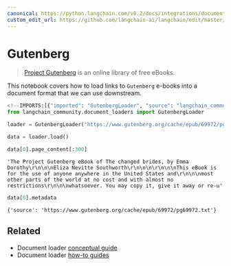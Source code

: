 ```yaml
---
canonical: https://python.langchain.com/v0.2/docs/integrations/document_loaders/gutenberg/
custom_edit_url: https://github.com/langchain-ai/langchain/edit/master/docs/docs/integrations/document_loaders/gutenberg.ipynb
---
```


# Gutenberg

> [Project Gutenberg](https://www.gutenberg.org/about/) is an online library of free eBooks.

This notebook covers how to load links to `Gutenberg` e-books into a document format that we can use downstream.

```python
<!--IMPORTS:[{"imported": "GutenbergLoader", "source": "langchain_community.document_loaders", "docs": "https://api.python.langchain.com/en/latest/document_loaders/langchain_community.document_loaders.gutenberg.GutenbergLoader.html", "title": "Gutenberg"}]-->
from langchain_community.document_loaders import GutenbergLoader
```

```python
loader = GutenbergLoader("https://www.gutenberg.org/cache/epub/69972/pg69972.txt")
```

```python
data = loader.load()
```

```python
data[0].page_content[:300]
```

```output
'The Project Gutenberg eBook of The changed brides, by Emma Dorothy\r\n\n\nEliza Nevitte Southworth\r\n\n\n\r\n\n\nThis eBook is for the use of anyone anywhere in the United States and\r\n\n\nmost other parts of the world at no cost and with almost no restrictions\r\n\n\nwhatsoever. You may copy it, give it away or re-u'
```

```python
data[0].metadata
```

```output
{'source': 'https://www.gutenberg.org/cache/epub/69972/pg69972.txt'}
```

## Related

- Document loader [conceptual guide](/docs/concepts/#document-loaders)
- Document loader [how-to guides](/docs/how_to/#document-loaders)